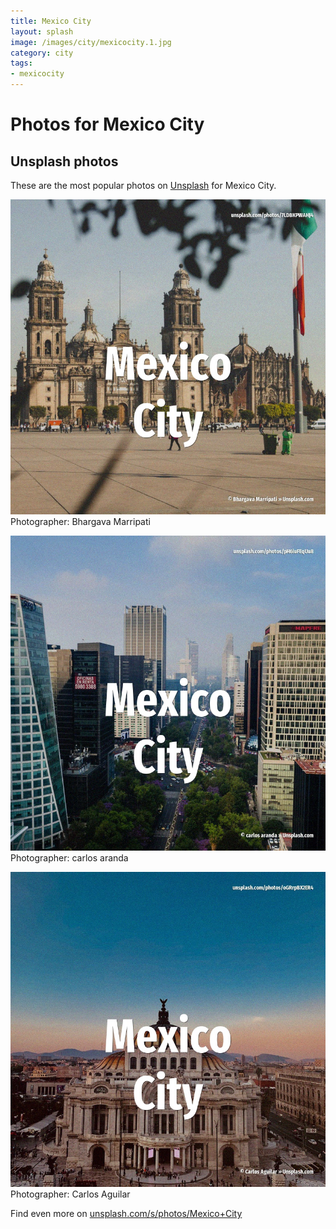 ```yaml
---
title: Mexico City
layout: splash
image: /images/city/mexicocity.1.jpg
category: city
tags:
- mexicocity
---
```

# Photos for Mexico City
 
## Unsplash photos
These are the most popular photos on [Unsplash](https://unsplash.com) for Mexico City.
 
![Mexico City](/images/city/mexicocity.1.jpg)
Photographer:  Bhargava Marripati
 
![Mexico City](/images/city/mexicocity.2.jpg)
Photographer:  carlos aranda
 
![Mexico City](/images/city/mexicocity.3.jpg)
Photographer:  Carlos Aguilar
 
Find even more on [unsplash.com/s/photos/Mexico+City](https://unsplash.com/s/photos/Mexico+City)
 
